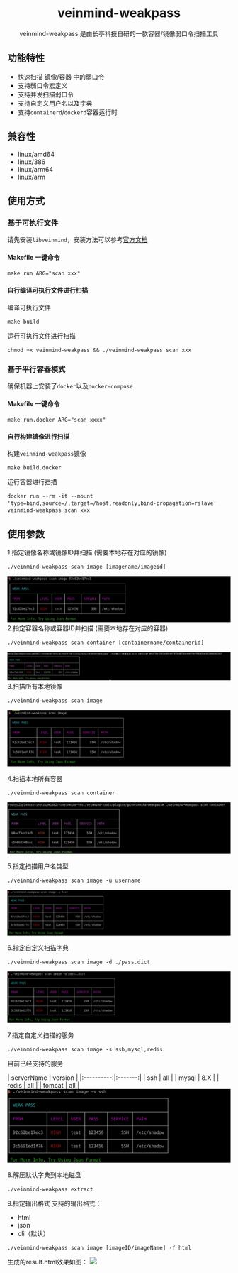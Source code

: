 <h1 align="center"> veinmind-weakpass </h1>

<p align="center">
veinmind-weakpass 是由长亭科技自研的一款容器/镜像弱口令扫描工具 
</p>

## 功能特性

- 快速扫描 镜像/容器 中的弱口令
- 支持弱口令宏定义
- 支持并发扫描弱口令
- 支持自定义用户名以及字典
- 支持`containerd`/`dockerd`容器运行时

## 兼容性

- linux/amd64
- linux/386
- linux/arm64
- linux/arm
## 使用方式

### 基于可执行文件

请先安装`libveinmind`，安装方法可以参考[官方文档](https://github.com/chaitin/libveinmind)
#### Makefile 一键命令

```
make run ARG="scan xxx"
```
#### 自行编译可执行文件进行扫描

编译可执行文件
```
make build
```
运行可执行文件进行扫描
```
chmod +x veinmind-weakpass && ./veinmind-weakpass scan xxx 
```
### 基于平行容器模式
确保机器上安装了`docker`以及`docker-compose`
#### Makefile 一键命令
```
make run.docker ARG="scan xxxx"
```
#### 自行构建镜像进行扫描
构建`veinmind-weakpass`镜像
```
make build.docker
```
运行容器进行扫描
```
docker run --rm -it --mount 'type=bind,source=/,target=/host,readonly,bind-propagation=rslave' veinmind-weakpass scan xxx
```

## 使用参数
1.指定镜像名称或镜像ID并扫描 (需要本地存在对应的镜像)
```
./veinmind-weakpass scan image [imagename/imageid]
```
![](../../../docs/veinmind-weakpass/weakpass_scan_image_1.jpeg)
2.指定容器名称或容器ID并扫描 (需要本地存在对应的容器)
```
./veinmind-weakpass scan container [containername/containerid]
```
![](../../../docs/veinmind-weakpass/weakpass_scan_container_1.jpg)
3.扫描所有本地镜像
```
./veinmind-weakpass scan image 
```
![](../../../docs/veinmind-weakpass/weakpass_scan_image_3.jpeg)

4.扫描本地所有容器
```
./veinmind-weakpass scan container 
```
![](../../../docs/veinmind-weakpass/weakpass_scan_container_2.jpg)

5.指定扫描用户名类型
```
./veinmind-weakpass scan image -u username
```
![](../../../docs/veinmind-weakpass/weakpass_scan_image_5.jpeg)

6.指定自定义扫描字典
```
./veinmind-weakpass scan image -d ./pass.dict
```
![](../../../docs/veinmind-weakpass/weakpass_scan_image_6.jpeg)

7.指定自定义扫描的服务
```
./veinmind-weakpass scan image -s ssh,mysql,redis
```
目前已经支持的服务

| serverName | version |
        |:----------:|:-------:|
|     ssh    |   all   |
|    mysql   |   8.X   |
|    redis   |   all   |
|   tomcat   |   all   |
![](../../../docs/veinmind-weakpass/weakpass_scan_image_7.jpeg)

8.解压默认字典到本地磁盘
```
./veinmind-weakpass extract
```
9.指定输出格式
支持的输出格式：
- html
- json
- cli（默认）
```
./veinmind-weakpass scan image [imageID/imageName] -f html
```
生成的result.html效果如图：
![](../../../docs/veinmind-weakpass/weakpass_scan_image_9.jpeg)
